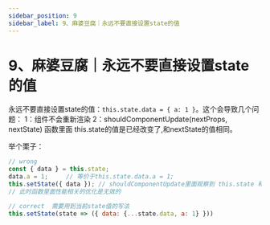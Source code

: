 ```yaml
---
sidebar_position: 9
sidebar_label: 9、麻婆豆腐｜永远不要直接设置state的值
---
```

# 9、麻婆豆腐｜永远不要直接设置state的值

永远不要直接设置state的值：`this.state.data = { a: 1 }`。这个会导致几个问题： 1：组件不会重新渲染 2：shouldComponentUpdate(nextProps, nextState) 函数里面 this.state的值是已经改变了,和nextState的值相同。

举个栗子：

```javascript
// wrong
const { data } = this.state;
data.a = 1;     // 等价于this.state.data.a = 1;
this.setState({ data }); // shouldComponentUpdate里面观察到 this.state 和nextState的值是相同的
// 此时函数里面性能相关的优化是无效的

// correct  需要用到当前state值的写法
this.setState(state => ({ data: {...state.data, a: 1} }))
```
